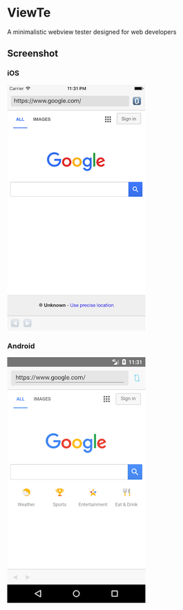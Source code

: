 # ViewTe

A minimalistic webview tester designed for web developers

## Screenshot

### iOS
![iOS](docs/assets/ios-0.1.2.png)

### Android
![Android](docs/assets/android-0.1.2.png)

